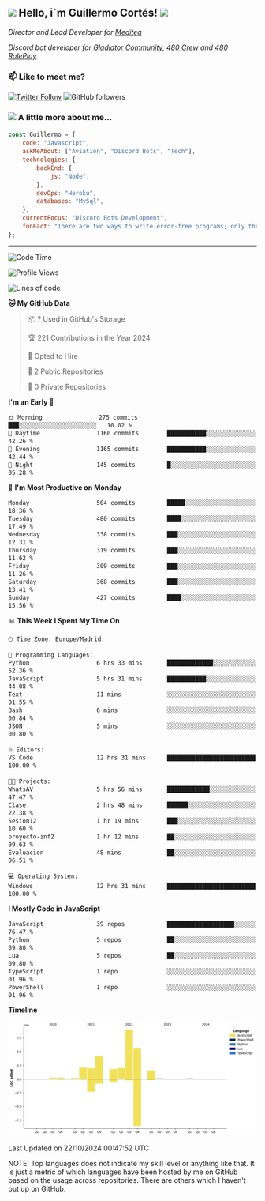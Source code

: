 <h2><img src="https://emojis.slackmojis.com/emojis/images/1531849430/4246/blob-sunglasses.gif?1531849430" width="30"/> Hello, i`m Guillermo Cortés! <img src="https://media.giphy.com/media/PiuVH04cd9JcmqqWKK/giphy.gif" width="50"></h2>
<p><em>Director and Lead Developer for <a href="https://mediteavirtual.es/">Meditea</a>
</em></p>
<p><em>Discord bot developer for <a href="https://discord.comunidadgladiator.com">Gladiator Community</a>, <a href="https://discord.gg/UpvpkUbGdA">480 Crew</a> and <a href="https://discord.gg/dmMRQgH3tu">480 RolePlay</a>
</em></p>

### 📫 Like to meet me?

[![Twitter Follow](https://img.shields.io/twitter/follow/concara3443?label=Follow)](https://twitter.com/intent/follow?screen_name=concara3443)
![GitHub followers](https://img.shields.io/github/followers/concara3443?label=Follow&style=social)

### <img src="https://media.giphy.com/media/WFZvB7VIXBgiz3oDXE/giphy.gif" width="50"> A little more about me...  

```javascript
const Guillermo = {
    code: "Javascript",
    askMeAbout: ["Aviation", "Discord Bots", "Tech"],
    technologies: {
        backEnd: {
            js: "Node",
        },
        devOps: "Heroku",
        databases: "MySql",
    },
    currentFocus: "Discord Bots Development",
    funFact: "There are two ways to write error-free programs; only the third one works"
};
```

---

<!--START_SECTION:waka-->
![Code Time](http://img.shields.io/badge/Code%20Time-457%20hrs%203%20mins-blue)

![Profile Views](http://img.shields.io/badge/Profile%20Views-0-blue)

![Lines of code](https://img.shields.io/badge/From%20Hello%20World%20I%27ve%20Written-29.1%20million%20lines%20of%20code-blue)

**🐱 My GitHub Data** 

> 📦 ? Used in GitHub's Storage 
 > 
> 🏆 221 Contributions in the Year 2024
 > 
> 💼 Opted to Hire
 > 
> 📜 2 Public Repositories 
 > 
> 🔑 0 Private Repositories 
 > 
**I'm an Early 🐤** 

```text
🌞 Morning                275 commits         ███░░░░░░░░░░░░░░░░░░░░░░   10.02 % 
🌆 Daytime                1160 commits        ███████████░░░░░░░░░░░░░░   42.26 % 
🌃 Evening                1165 commits        ███████████░░░░░░░░░░░░░░   42.44 % 
🌙 Night                  145 commits         █░░░░░░░░░░░░░░░░░░░░░░░░   05.28 % 
```
📅 **I'm Most Productive on Monday** 

```text
Monday                   504 commits         █████░░░░░░░░░░░░░░░░░░░░   18.36 % 
Tuesday                  480 commits         ████░░░░░░░░░░░░░░░░░░░░░   17.49 % 
Wednesday                338 commits         ███░░░░░░░░░░░░░░░░░░░░░░   12.31 % 
Thursday                 319 commits         ███░░░░░░░░░░░░░░░░░░░░░░   11.62 % 
Friday                   309 commits         ███░░░░░░░░░░░░░░░░░░░░░░   11.26 % 
Saturday                 368 commits         ███░░░░░░░░░░░░░░░░░░░░░░   13.41 % 
Sunday                   427 commits         ████░░░░░░░░░░░░░░░░░░░░░   15.56 % 
```


📊 **This Week I Spent My Time On** 

```text
🕑︎ Time Zone: Europe/Madrid

💬 Programming Languages: 
Python                   6 hrs 33 mins       █████████████░░░░░░░░░░░░   52.36 % 
JavaScript               5 hrs 31 mins       ███████████░░░░░░░░░░░░░░   44.08 % 
Text                     11 mins             ░░░░░░░░░░░░░░░░░░░░░░░░░   01.55 % 
Bash                     6 mins              ░░░░░░░░░░░░░░░░░░░░░░░░░   00.84 % 
JSON                     5 mins              ░░░░░░░░░░░░░░░░░░░░░░░░░   00.80 % 

🔥 Editors: 
VS Code                  12 hrs 31 mins      █████████████████████████   100.00 % 

🐱‍💻 Projects: 
WhatsAV                  5 hrs 56 mins       ████████████░░░░░░░░░░░░░   47.47 % 
Clase                    2 hrs 48 mins       ██████░░░░░░░░░░░░░░░░░░░   22.38 % 
Sesion12                 1 hr 19 mins        ███░░░░░░░░░░░░░░░░░░░░░░   10.60 % 
proyecto-inf2            1 hr 12 mins        ██░░░░░░░░░░░░░░░░░░░░░░░   09.63 % 
Evaluacion               48 mins             ██░░░░░░░░░░░░░░░░░░░░░░░   06.51 % 

💻 Operating System: 
Windows                  12 hrs 31 mins      █████████████████████████   100.00 % 
```

**I Mostly Code in JavaScript** 

```text
JavaScript               39 repos            ███████████████████░░░░░░   76.47 % 
Python                   5 repos             ██░░░░░░░░░░░░░░░░░░░░░░░   09.80 % 
Lua                      5 repos             ██░░░░░░░░░░░░░░░░░░░░░░░   09.80 % 
TypeScript               1 repo              ░░░░░░░░░░░░░░░░░░░░░░░░░   01.96 % 
PowerShell               1 repo              ░░░░░░░░░░░░░░░░░░░░░░░░░   01.96 % 
```



**Timeline**

![Lines of Code chart](https://raw.githubusercontent.com/Concara3443/Concara3443/main/assets/bar_graph.png)


 Last Updated on 22/10/2024 00:47:52 UTC
<!--END_SECTION:waka-->

NOTE: Top languages does not indicate my skill level or anything like that. It is just a metric of which languages have been hosted by me on GitHub based on the usage across repositories. There are others which I haven't put up on GitHub.
